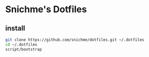 # Snichme's Dotfiles

## install

```sh
git clone https://github.com/snichme/dotfiles.git ~/.dotfiles
cd ~/.dotfiles
script/bootstrap
```


